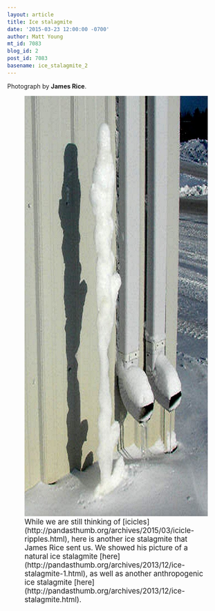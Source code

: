 ```yaml
---
layout: article
title: Ice stalagmite
date: '2015-03-23 12:00:00 -0700'
author: Matt Young
mt_id: 7083
blog_id: 2
post_id: 7083
basename: ice_stalagmite_2
---
```

Photograph by **James Rice**.

<figure>
<img src="/uploads/2015/RiceIceStalagmite_1_600.jpg" alt="RiceIceStalagmite_1_600.jpg" width="600" height="973" />
<figcaption markdown="span">
<big>While we are still thinking of [icicles](http://pandasthumb.org/archives/2015/03/icicle-ripples.html), here is another ice stalagmite that James Rice sent us. We showed his picture of a natural ice stalagmite [here](http://pandasthumb.org/archives/2013/12/ice-stalagmite-1.html), as well as another anthropogenic ice stalagmite [here](http://pandasthumb.org/archives/2013/12/ice-stalagmite.html).</big>

</figcaption>
</figure>
